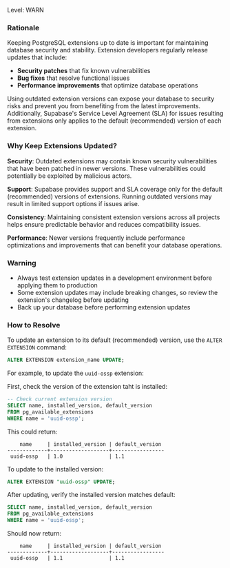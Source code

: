 Level: WARN

### Rationale

Keeping PostgreSQL extensions up to date is important for maintaining database security and stability. Extension developers regularly release updates that include:

- **Security patches** that fix known vulnerabilities
- **Bug fixes** that resolve functional issues
- **Performance improvements** that optimize database operations

Using outdated extension versions can expose your database to security risks and prevent you from benefiting from the latest improvements. Additionally, Supabase's Service Level Agreement (SLA) for issues resulting from extensions only applies to the default (recommended) version of each extension.

### Why Keep Extensions Updated?

**Security**: Outdated extensions may contain known security vulnerabilities that have been patched in newer versions. These vulnerabilities could potentially be exploited by malicious actors.

**Support**: Supabase provides support and SLA coverage only for the default (recommended) versions of extensions. Running outdated versions may result in limited support options if issues arise.

**Consistency**: Maintaining consistent extension versions across all projects helps ensure predictable behavior and reduces compatibility issues.

**Performance**: Newer versions frequently include performance optimizations and improvements that can benefit your database operations.

### Warning

- Always test extension updates in a development environment before applying them to production
- Some extension updates may include breaking changes, so review the extension's changelog before updating
- Back up your database before performing extension updates

### How to Resolve

To update an extension to its default (recommended) version, use the `ALTER EXTENSION` command:

```sql
ALTER EXTENSION extension_name UPDATE;
```

For example, to update the `uuid-ossp` extension:

First, check the version of the extension taht is installed:

```sql
-- Check current extension version
SELECT name, installed_version, default_version
FROM pg_available_extensions
WHERE name = 'uuid-ossp';
```

This could return:
```
    name     | installed_version | default_version
-------------+-------------------+-----------------
 uuid-ossp   | 1.0               | 1.1
```

To update to the installed version:

```sql
ALTER EXTENSION "uuid-ossp" UPDATE;
```

After updating, verify the installed version matches default:

```sql
SELECT name, installed_version, default_version
FROM pg_available_extensions
WHERE name = 'uuid-ossp';
```

Should now return:
```
    name     | installed_version | default_version
-------------+-------------------+-----------------
 uuid-ossp   | 1.1               | 1.1
```